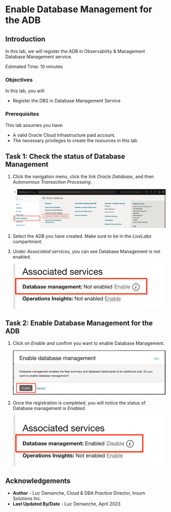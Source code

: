 # Enable Database Management for the ADB

## Introduction

In this lab, we will register the ADB in Observability & Management Database Management service.

Estimated Time: 10 minutes

### Objectives

In this lab, you will:
* Register the DBS in Database Management Service

### Prerequisites

This lab assumes you have:
* A valid Oracle Cloud Infrastructure paid account.
* The necessary privileges to create the resources in this lab.

## Task 1: Check the status of Database Management

1. Click the navigation menu, click the link *Oracle Database*, and then *Autonomous Transaction Processing*.

	![Image alt text](images/image1.png)

2. Select the ADB you have created. Make sure to be in the *LiveLabs* compartment.

3. Under *Associated services*, you can see Database Management is not enabled.

	![Image alt text](images/image2.png)

## Task 2: Enable Database Management for the ADB

1. Click on *Enable* and confirm you want to enable Database Management.

	![Image alt text](images/image3.png)

2. Once the registration is completed, you will notice the status of Database management is *Enabled*.

	![Image alt text](images/image4.png)


## Acknowledgements
* **Author** - Luc Demanche, Cloud & DBA Practice Director, Insum Solutions Inc.
* **Last Updated By/Date** - Luc Demanche, April 2023
